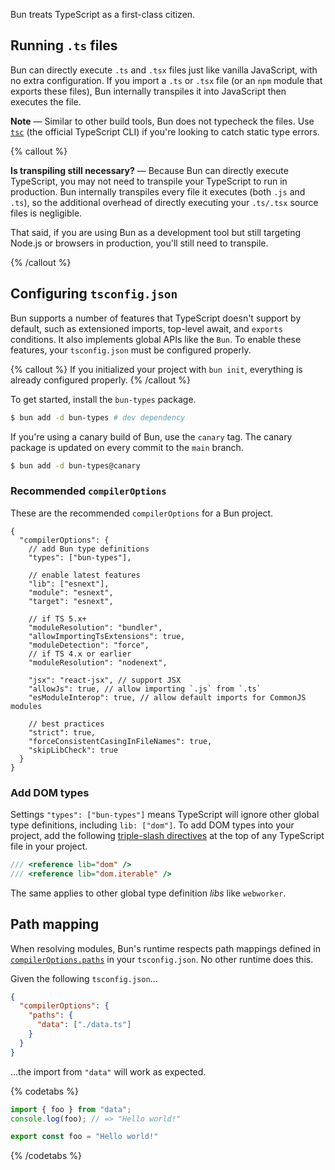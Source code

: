 Bun treats TypeScript as a first-class citizen.

## Running `.ts` files

Bun can directly execute `.ts` and `.tsx` files just like vanilla JavaScript, with no extra configuration. If you import a `.ts` or `.tsx` file (or an `npm` module that exports these files), Bun internally transpiles it into JavaScript then executes the file.

**Note** — Similar to other build tools, Bun does not typecheck the files. Use [`tsc`](https://www.typescriptlang.org/docs/handbook/compiler-options.html) (the official TypeScript CLI) if you're looking to catch static type errors.

{% callout %}

**Is transpiling still necessary?** — Because Bun can directly execute TypeScript, you may not need to transpile your TypeScript to run in production. Bun internally transpiles every file it executes (both `.js` and `.ts`), so the additional overhead of directly executing your `.ts/.tsx` source files is negligible.

That said, if you are using Bun as a development tool but still targeting Node.js or browsers in production, you'll still need to transpile.

{% /callout %}

## Configuring `tsconfig.json`

Bun supports a number of features that TypeScript doesn't support by default, such as extensioned imports, top-level await, and `exports` conditions. It also implements global APIs like the `Bun`. To enable these features, your `tsconfig.json` must be configured properly.

{% callout %}
If you initialized your project with `bun init`, everything is already configured properly.
{% /callout %}

To get started, install the `bun-types` package.

```sh
$ bun add -d bun-types # dev dependency
```

If you're using a canary build of Bun, use the `canary` tag. The canary package is updated on every commit to the `main` branch.

```sh
$ bun add -d bun-types@canary
```

<!-- ### Quick setup

{% callout %}

**Note** — This approach requires TypeScript 5.0 or later!

{% /callout %}

Add the following to your `tsconfig.json`.

```json-diff
  {
+   "extends": ["bun-types"]
    // other options...
  }
```

{% callout %}
**Note** — The `"extends"` field in your `tsconfig.json` can accept an array of values. If you're already using `"extends"`, just add `"bun-types"` to the array.
{% /callout %}

That's it! You should be able to use Bun's full feature set without seeing any TypeScript compiler errors.

### Manual setup -->

### Recommended `compilerOptions`

These are the recommended `compilerOptions` for a Bun project.

```jsonc
{
  "compilerOptions": {
    // add Bun type definitions
    "types": ["bun-types"],

    // enable latest features
    "lib": ["esnext"],
    "module": "esnext",
    "target": "esnext",

    // if TS 5.x+
    "moduleResolution": "bundler",
    "allowImportingTsExtensions": true,
    "moduleDetection": "force",
    // if TS 4.x or earlier
    "moduleResolution": "nodenext",

    "jsx": "react-jsx", // support JSX
    "allowJs": true, // allow importing `.js` from `.ts`
    "esModuleInterop": true, // allow default imports for CommonJS modules

    // best practices
    "strict": true,
    "forceConsistentCasingInFileNames": true,
    "skipLibCheck": true
  }
}
```

### Add DOM types

Settings `"types": ["bun-types"]` means TypeScript will ignore other global type definitions, including `lib: ["dom"]`. To add DOM types into your project, add the following [triple-slash directives](https://www.typescriptlang.org/docs/handbook/triple-slash-directives.html) at the top of any TypeScript file in your project.

```ts
/// <reference lib="dom" />
/// <reference lib="dom.iterable" />
```

The same applies to other global type definition _libs_ like `webworker`.

## Path mapping

When resolving modules, Bun's runtime respects path mappings defined in [`compilerOptions.paths`](https://www.typescriptlang.org/tsconfig#paths) in your `tsconfig.json`. No other runtime does this.

Given the following `tsconfig.json`...

```json
{
  "compilerOptions": {
    "paths": {
      "data": ["./data.ts"]
    }
  }
}
```

...the import from `"data"` will work as expected.

{% codetabs %}

```ts#index.ts
import { foo } from "data";
console.log(foo); // => "Hello world!"
```

```ts#data.ts
export const foo = "Hello world!"
```

{% /codetabs %}
